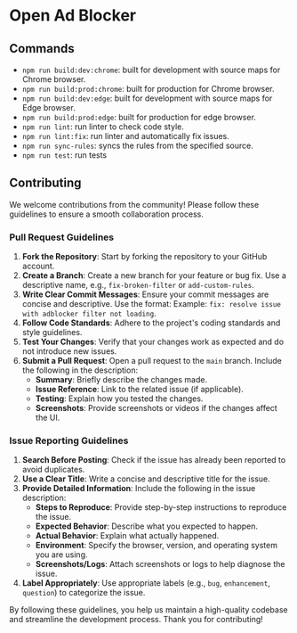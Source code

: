 # Open Ad Blocker

## Commands
- `npm run build:dev:chrome`: built for development with source maps for Chrome browser.
- `npm run build:prod:chrome`: built for production for Chrome browser.
- `npm run build:dev:edge`: built for development with source maps for Edge browser.
- `npm run build:prod:edge`: built for production for edge browser.
- `npm run lint`: run linter to check code style.
- `npm run lint:fix`: run linter and automatically fix issues.
- `npm run sync-rules`: syncs the rules from the specified source.
- `npm run test`: run tests
## Contributing

We welcome contributions from the community! Please follow these guidelines to ensure a smooth collaboration process.

### Pull Request Guidelines

1. **Fork the Repository**: Start by forking the repository to your GitHub account.
2. **Create a Branch**: Create a new branch for your feature or bug fix. Use a descriptive name, e.g., `fix-broken-filter` or `add-custom-rules`.
3. **Write Clear Commit Messages**: Ensure your commit messages are concise and descriptive. Use the format:
   Example: `fix: resolve issue with adblocker filter not loading`.
4. **Follow Code Standards**: Adhere to the project's coding standards and style guidelines.
5. **Test Your Changes**: Verify that your changes work as expected and do not introduce new issues.
6. **Submit a Pull Request**: Open a pull request to the `main` branch. Include the following in the description:
   - **Summary**: Briefly describe the changes made.
   - **Issue Reference**: Link to the related issue (if applicable).
   - **Testing**: Explain how you tested the changes.
   - **Screenshots**: Provide screenshots or videos if the changes affect the UI.

### Issue Reporting Guidelines

1. **Search Before Posting**: Check if the issue has already been reported to avoid duplicates.
2. **Use a Clear Title**: Write a concise and descriptive title for the issue.
3. **Provide Detailed Information**: Include the following in the issue description:
   - **Steps to Reproduce**: Provide step-by-step instructions to reproduce the issue.
   - **Expected Behavior**: Describe what you expected to happen.
   - **Actual Behavior**: Explain what actually happened.
   - **Environment**: Specify the browser, version, and operating system you are using.
   - **Screenshots/Logs**: Attach screenshots or logs to help diagnose the issue.
4. **Label Appropriately**: Use appropriate labels (e.g., `bug`, `enhancement`, `question`) to categorize the issue.

By following these guidelines, you help us maintain a high-quality codebase and streamline the development process. Thank you for contributing!
